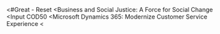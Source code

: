 <#Great - Reset
<Business and Social Justice: A Force for Social Change
<Input COD50
<Microsoft Dynamics 365: Modernize Customer Service Experience
<

